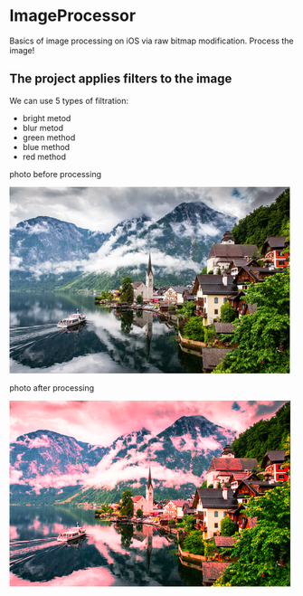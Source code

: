 # ImageProcessor
Basics of image processing on iOS via raw bitmap modification. Process the image!

## The project applies filters to the image

We can use 5 types of filtration:
* bright metod
* blur metod
* green method
* blue method
* red method


photo before processing

![alt text](https://github.com/eldaroid/ImageProcessor/blob/master/switzerland.jpg)

photo after processing

![alt text](https://github.com/eldaroid/ImageProcessor/blob/master/afterProcessing.png)
